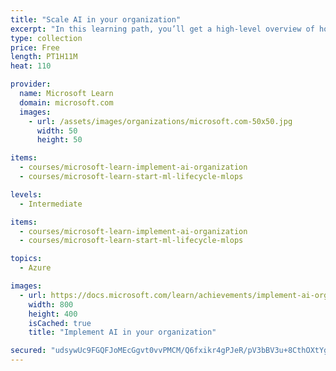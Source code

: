 ```yaml
---
title: "Scale AI in your organization"
excerpt: "In this learning path, you’ll get a high-level overview of how to manage an AI organization, team, department, or center of excellence. You’ll learn about fueling innovation at all levels, evaluating and prioritizing AI investments, establishing technical processes for AI, and distributing AI-related responsibilities across the organization."
type: collection
price: Free
length: PT1H11M
heat: 110

provider:
  name: Microsoft Learn
  domain: microsoft.com
  images:
    - url: /assets/images/organizations/microsoft.com-50x50.jpg
      width: 50
      height: 50

items:
  - courses/microsoft-learn-implement-ai-organization
  - courses/microsoft-learn-start-ml-lifecycle-mlops

levels:
  - Intermediate

items:
  - courses/microsoft-learn-implement-ai-organization
  - courses/microsoft-learn-start-ml-lifecycle-mlops

topics:
  - Azure

images:
  - url: https://docs.microsoft.com/learn/achievements/implement-ai-organization-social.png
    width: 800
    height: 400
    isCached: true
    title: "Implement AI in your organization"

secured: "udsywUc9FGQFJoMEcGgvt0vvPMCM/Q6fxikr4gPJeR/pV3bBV3u+8CthOXtYgKNx5pAceLsiF1rsSCVqWGn831BfIcEih3vO+zAyl/5WvTZJV/bK1Qqt6YXT33SGNgYcepNyX67OqFl6hSTVyJxt8/i7UMpmLTvS/1weXPINqZaiYHqRTsiYm0Yzgqt9VpJWQqrYwRtABNWT+093yHse1aI/zsTec4HkVOL6CxYtkD0nqIBWqhSGn8N5VuTfc9DxDDMOSVJKLbxvOp603a00YBWU2SMKd93xcd5VENczVUpqDw+CQyQbsUdmvz27NRM5cFF6N3F7lZr9QfgMjwAfXw==;KyeOvlINphcthjp7K9cMpg=="
---
```


